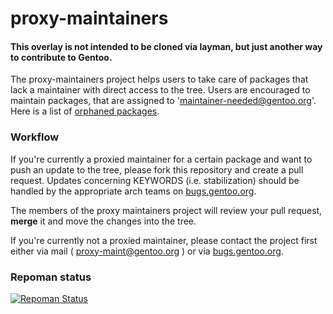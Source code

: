 proxy-maintainers
=================

#### This overlay is not intended to be cloned via layman, but just another way to contribute to Gentoo.

The proxy-maintainers project helps users to take care of packages that lack a maintainer with direct access to the tree. 
Users are encouraged to maintain packages, that are assigned to 'maintainer-needed@gentoo.org'. Here is a list of [orphaned packages](http://www.gentoo.org/proj/en/qa/treecleaners/maintainer-needed.xml).


### Workflow

If you're currently a proxied maintainer for a certain package and want to push an update to the tree, please fork this repository and create a pull request. Updates concerning KEYWORDS (i.e. stabilization) should be handled by the appropriate arch teams on [bugs.gentoo.org](https://bugs.gentoo.org).

The members of the proxy maintainers project will review your pull request, __merge__ it and move the changes into the tree.

If you're currently not a proxied maintainer, please contact the project first either via mail ( <proxy-maint@gentoo.org> ) or via [bugs.gentoo.org](https://bugs.gentoo.org).


### Repoman status

[![Repoman Status](https://travis-ci.org/gentoo/proxy-maintainers.png)](https://travis-ci.org/gentoo/proxy-maintainers)
